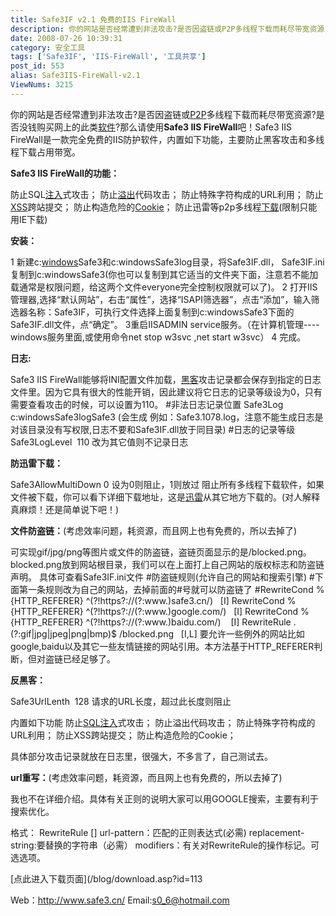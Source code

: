 ```yaml
---
title: Safe3IF v2.1 免费的IIS FireWall
description: 你的网站是否经常遭到非法攻击?是否因盗链或P2P多线程下载而耗尽带宽资源?是否没钱购买网上的此类软件?那么请使用Safe3IISFireWall吧！Safe3IISFireWall是一款完全免费的IIS防护软件，内置如下功能，主要防止黑客攻击和多线程下载占用带宽。Safe3IISFireWall的功能：防止SQL注入式攻击；防止溢出代码攻击；防止特殊字符构成的URL利用；防止XSS跨站提交；防止构造危险的Cookie；防止迅雷等p2p多线程下载(限制只能用IE下载)
date: 2008-07-26 10:39:31
category: 安全工具
tags: ['Safe3IF', 'IIS-FireWall', '工具共享']
post_id: 553
alias: Safe3IIS-FireWall-v2.1
ViewNums: 3215
---
```


你的网站是否经常遭到非法攻击?是否因盗链或[P2P](/blog/shareaza-41042580-p2p)多线程下载而耗尽带宽资源?是否没钱购买网上的此类[软件](/tags/%E8%BD%AF%E4%BB%B6)?那么请使用**Safe3 IIS FireWall**吧！Safe3 IIS FireWall是一款完全免费的IIS防护软件，内置如下功能，主要防止黑客攻击和多线程下载占用带宽。

**Safe3 IIS FireWall的功能：**

防止SQL[注入](/tags/%E6%B3%A8%E5%85%A5)式攻击；
防止[溢出](/blog/buffer-overflow-tutorial-ebook-iso-download)代码攻击；
防止特殊字符构成的URL利用；
防止[XSS](/blog/xss-worm-defense-hibaidu)跨站提交；
防止构造危险的[Cookie](/blog/cookie-injection-how-the)；
防止迅雷等p2p多线程[下载](/tags/%E4%B8%8B%E8%BD%BDDownload)(限制只能用IE下载)

**安装：**

1 新建c:[windows](/tags/Windows)Safe3和c:windowsSafe3log目录，将Safe3IF.dll， Safe3IF.ini复制到c:windowsSafe3(你也可以复制到其它适当的文件夹下面，注意若不能加载通常是权限问题，给这两个文件everyone完全控制权限就可以了)。
2 打开IIS管理器,选择“默认网站”，右击“属性”，选择“ISAPI筛选器”，点击“添加”，输入筛选器名称：Safe3IF，可执行文件选择上面复制到c:windowsSafe3下面的Safe3IF.dll文件，点“确定”。
3重启IISADMIN service服务。（在计算机管理----windows服务里面,或使用命令net stop w3svc ,net start w3svc）
4 完成。

**日志:**

Safe3 IIS FireWall能够将INI配置文件加载，[黑客](/blog/309a)攻击记录都会保存到指定的日志文件里。因为它具有很大的性能开销，因此建议将它日志的记录等级设为0，只有需要查看攻击的时候，可以设置为110。
#非法日志记录位置
Safe3Log       c:windowsSafe3logSafe3 (会生成 例如：Safe3.1078.log，注意不能生成日志是对该目录没有写权限,日志不要和Safe3IF.dll放于同目录)
#日志的记录等级
Safe3LogLevel  110
改为其它值则不记录日志

**防迅雷下载：**

Safe3AllowMultiDown 0
设为0则阻止，1则放过
阻止所有多线程下载软件，如果文件被下载，你可以看下详细下载地址，这是[迅雷](/blog/thunder-v575421-tuzi-vs-ayu)从其它地方下载的。(对人解释真麻烦！还是简单说下吧！)

**文件防盗链：**(考虑效率问题，耗资源，而且网上也有免费的，所以去掉了)

可实现gif/jpg/png等图片或文件的防盗链，盗链页面显示的是/blocked.png。blocked.png放到网站根目录，我们可以在上面打上自己网站的版权标志和防盗链声明。
具体可查看Safe3IF.ini文件
#防盗链规则(允许自己的网站和搜索引擎)
#下面第一条规则改为自己的网站，去掉前面的#号就可以防盗链了
#RewriteCond %{HTTP_REFERER} ^(?!https?://(?:www.)safe3.cn/)   [I]
RewriteCond %{HTTP_REFERER} ^(?!https?://(?:www.)google.com/)   [I]
RewriteCond %{HTTP_REFERER} ^(?!https?://(?:www.)baidu.com/)    [I]
RewriteRule .(?:gif|jpg|jpeg|png|bmp)$ /blocked.png   [I,L]
要允许一些例外的网站比如google,baidu以及其它一些友情链接的网站引用。本方法基于HTTP_REFERER判断，但对盗链已经足够了。

**反黑客：**

Safe3UrlLenth  128
请求的URL长度，超过此长度则阻止

内置如下功能
防止[SQL注入](/blog/pangolin-v130630)式攻击；
防止溢出代码攻击；
防止特殊字符构成的URL利用；
防止XSS跨站提交；
防止构造危险的Cookie；

具体部分攻击记录就放在日志里，很强大，不多言了，自己测试去。

**url重写：**(考虑效率问题，耗资源，而且网上也有免费的，所以去掉了)

我也不在详细介绍。具体有关正则的说明大家可以用GOOGLE搜索，主要有利于搜索优化。

格式：
RewriteRule <url-pattern> <replacement-string> [<modifiers>]
url-pattern：匹配的正则表达式(必需)
replacement-string:要替换的字符串（必需）
modifiers：有关对RewriteRule的操作标记。可选选项。

[点此进入下载页面](/blog/download.asp?id=113

Web：<http://www.safe3.cn/> Email:s0_6@hotmail.com

